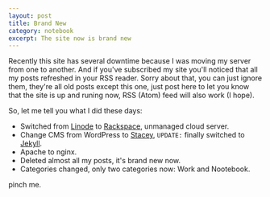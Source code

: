 ```yaml
---
layout: post
title: Brand New
category: notebook
excerpt: The site now is brand new
---
```


<div class=txt>
<p>Recently this site has several downtime because I was moving my server from one to another. And if you've subscribed my site you'll noticed that all my posts refreshed in your RSS reader. Sorry about that, you can just ignore them, they're all old posts except this one, just post here to let you know that the site is up and runing now, RSS (Atom) feed will also work (I hope).</p>

<p>So, let me tell you what I did these days:</p>

<ul> 
	<li>Switched from <a href="http://linode.com/">Linode</a> to <a href="http://www.rackspacecloud.com/">Rackspace</a>, unmanaged cloud server.</li> 
	<li>Change CMS from WordPress to <a href="http://staceyapp.com/">Stacey</a>, <code title="2011-02-04">UPDATE:</code> finally switched to <a href="http://jekyllrb.com/">Jekyll</a>.</li> 
	<li>Apache to nginx.</li> 
	<li>Deleted almost all my posts, it's brand new now.</li> 
	<li>Categories changed, only two categories now: Work and Nootebook.</li> 
</ul>

<p>pinch me.</p>
</div>
